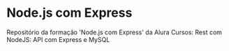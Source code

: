 # Node.js com Express
Repositório da formação 'Node.js com Express' da Alura
Cursos:
  Rest com NodeJS: API com Express e MySQL
